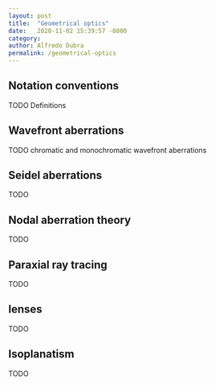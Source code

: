 ```yaml
---
layout: post
title:  "Geometrical optics"
date:   2020-11-02 15:39:57 -0800
category:
author: Alfredo Dubra
permalink: /geometrical-optics
---
```


## Notation conventions

TODO Definitions

## Wavefront aberrations

TODO chromatic and monochromatic wavefront aberrations


## Seidel aberrations

TODO

## Nodal aberration theory

TODO

## Paraxial ray tracing

TODO

## lenses

TODO

## Isoplanatism

TODO
